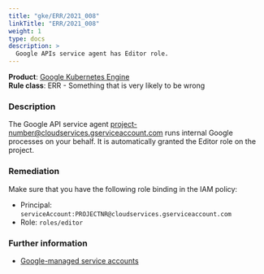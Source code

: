 ```yaml
---
title: "gke/ERR/2021_008"
linkTitle: "ERR/2021_008"
weight: 1
type: docs
description: >
  Google APIs service agent has Editor role.
---
```


**Product**: [Google Kubernetes Engine](https://cloud.google.com/kubernetes-engine)\
**Rule class**: ERR - Something that is very likely to be wrong

### Description

The Google API service agent project-number@cloudservices.gserviceaccount.com
runs internal Google processes on your behalf. It is automatically granted the
Editor role on the project.

### Remediation

Make sure that you have the following role binding in the IAM policy:

- Principal: `serviceAccount:PROJECTNR@cloudservices.gserviceaccount.com`
- Role: `roles/editor`

### Further information

- [Google-managed service accounts](https://cloud.google.com/iam/docs/service-accounts#google-managed)

